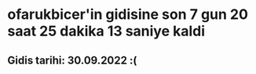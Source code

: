 # ofarukbicer'in gidisine son 7 gun 20 saat 25 dakika 13 saniye kaldi

## Gidis tarihi: 30.09.2022 :(